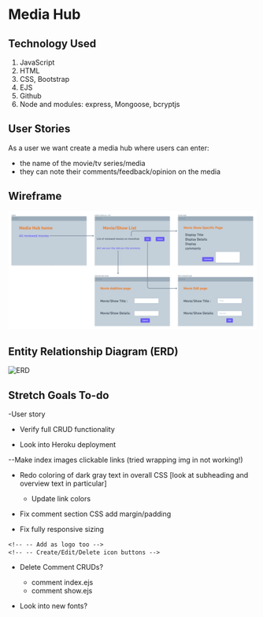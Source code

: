# Media Hub

## Technology Used

1. JavaScript
2. HTML
3. CSS, Bootstrap
4. EJS
5. Github
6. Node and modules: express, Mongoose, bcryptjs

## User Stories

As a user we want create a media hub where users can enter:
- the name of the movie/tv series/media
- they can note their comments/feedback/opinion on the media

## Wireframe 
![wireframe](./wireframe.png "wireframe")

## Entity Relationship Diagram (ERD)
![ERD](./ERD.drawio "ERD")


## Stretch Goals To-do

-User story 

- Verify full CRUD functionality

- Look into Heroku deployment

<!-- --Show.ejs no image if logic needs to be added -->
<!-- --Increase text area of comment body -->
--Make index images clickable links (tried wrapping img in </a> not working!)
<!-- --Remove image not found fake title -->
<!-- --Add login CSS -->
<!-- --Add register CSS -->
<!-- --Details text box edit/new -->

<!-- - Remove user author, auto fill with logged in user -->

- Redo coloring of dark gray text in overall CSS [look at subheading and overview text in particular]
    - Update link colors

- Fix comment section CSS add margin/padding

- Fix fully responsive sizing

<!-- - Add Font Awesome Icons -->
    <!-- -- Add as logo too -->
    <!-- -- Create/Edit/Delete icon buttons -->

<!-- - Redo logout button CSS
    - remove the background
    - align right on all nav pages -->

- Delete Comment CRUDs?
    - comment index.ejs
    - comment show.ejs

- Look into new fonts?
